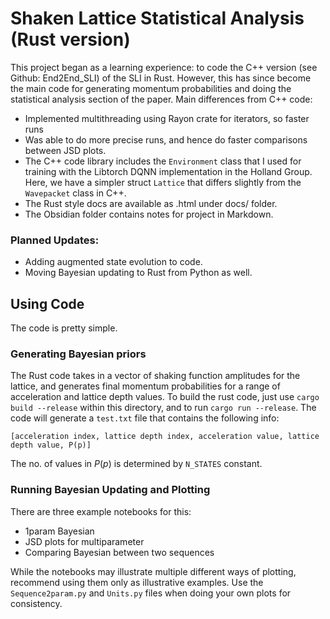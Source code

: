 # Shaken Lattice Statistical Analysis (Rust version)
This project began as a learning experience: to code the C++ version (see Github: End2End_SLI) of the SLI in Rust. However, this has since become the main code for generating momentum probabilities and doing the statistical analysis section of the paper. Main differences from C++ code:
- Implemented multithreading using Rayon crate for iterators, so faster runs
- Was able to do more precise runs, and hence do faster comparisons between JSD plots.
- The C++ code library includes the `Environment` class that I used for training with the Libtorch DQNN implementation in the Holland Group. Here, we have a simpler struct `Lattice` that differs slightly from the `Wavepacket` class in C++.
- The Rust style docs are available as .html under docs/ folder.
- The Obsidian folder contains notes for project in Markdown.

### Planned Updates:
- Adding augmented state evolution to code.
- Moving Bayesian updating to Rust from Python as well.

## Using Code
The code is pretty simple.
### Generating Bayesian priors
The Rust code takes in a vector of shaking function amplitudes for the lattice, and generates final momentum probabilities for a range of acceleration and lattice depth values. To build the rust code, just use `cargo build --release` within this directory, and to run `cargo run --release`.
The code will generate a `test.txt` file that contains the following info:
```
[acceleration index, lattice depth index, acceleration value, lattice depth value, P(p)]
```
The no. of values in $P(p)$ is determined by `N_STATES` constant.

### Running Bayesian Updating and Plotting
There are three example notebooks for this:
- 1param Bayesian
- JSD plots for multiparameter
- Comparing Bayesian between two sequences

While the notebooks may illustrate multiple different ways of plotting, recommend using them only as illustrative examples. Use the `Sequence2param.py` and `Units.py` files when doing your own plots for consistency.